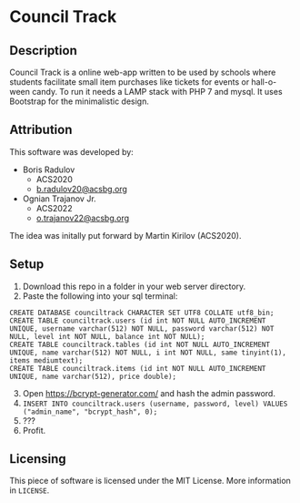 # Council Track

## Description
Council Track is a online web-app written to be used by schools where students facilitate small item purchases like tickets for events or hall-o-ween candy. To run it needs a LAMP stack with PHP 7 and mysql. It uses Bootstrap for the minimalistic design.

## Attribution
This software was developed by:
* Boris Radulov
	- ACS2020
	- b.radulov20@acsbg.org
* Ognian Trajanov Jr.
	- ACS2022
	- o.trajanov22@acsbg.org

The idea was initally put forward by Martin Kirilov (ACS2020).

## Setup
1. Download this repo in a folder in your web server directory.
2. Paste the following into your sql terminal:
```
CREATE DATABASE counciltrack CHARACTER SET UTF8 COLLATE utf8_bin;
CREATE TABLE counciltrack.users (id int NOT NULL AUTO_INCREMENT UNIQUE, username varchar(512) NOT NULL, password varchar(512) NOT NULL, level int NOT NULL, balance int NOT NULL);
CREATE TABLE counciltrack.tables (id int NOT NULL AUTO_INCREMENT UNIQUE, name varchar(512) NOT NULL, i int NOT NULL, same tinyint(1), items mediumtext);
CREATE TABLE counciltrack.items (id int NOT NULL AUTO_INCREMENT UNIQUE, name varchar(512), price double);
```
3. Open https://bcrypt-generator.com/ and hash the admin password.
4. `INSERT INTO counciltrack.users (username, password, level) VALUES ("admin_name", "bcrypt_hash", 0);`
5. ???
6. Profit.

## Licensing
This piece of software is licensed under the MIT License. More information in `LICENSE`.

